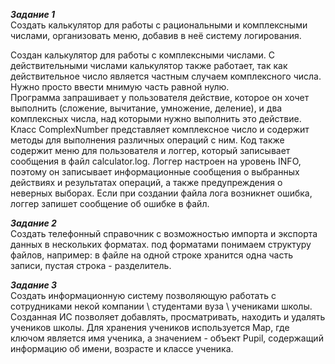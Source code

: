 ***Задание 1***  
Создать калькулятор для работы с рациональными и комплексными числами, организовать меню, добавив в неё систему логирования.  
  
  Создан калькулятор для работы с комплексными числами. С действительными числами калькулятор также работает, так как действительное число является частным случаем комплексного числа. Нужно просто ввести мнимую часть равной нулю.  
  Программа запрашивает у пользователя действие, которое он хочет выполнить (сложение, вычитание, умножение, деление), и два комплексных числа, над которыми нужно выполнить это действие. Класс ComplexNumber представляет комплексное число и содержит методы для выполнения различных операций с ним. Код также содержит меню для пользователя и логгер, который записывает сообщения в файл calculator.log. Логгер настроен на уровень INFO, поэтому он записывает информационные сообщения о выбранных действиях и результатах операций, а также предупреждения о неверных выборах. Если при создании файла лога возникнет ошибка, логгер запишет сообщение об ошибке в файл.  

***Задание 2***  
Создать телефонный справочник с возможностью импорта и экспорта данных в нескольких форматах.
под форматами понимаем структуру файлов, например: в файле на одной строке хранится одна часть записи, пустая строка - разделитель.  

***Задание 3***  
Создать информационную систему позволяющую работать с сотрудниками некой компании \ студентами вуза \ учениками школы.  
Созданная ИС позволяет добавлять, просматривать, находить и удалять учеников школы. Для хранения учеников используется Map, где ключом является имя ученика, а значением - объект Pupil, содержащий информацию об имени, возрасте и классе ученика.